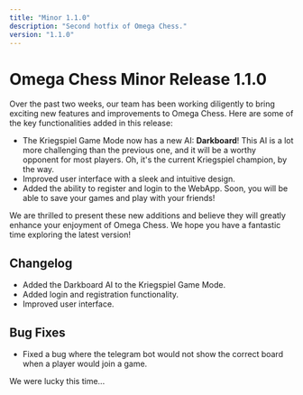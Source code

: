 ```yaml
---
title: "Minor 1.1.0"
description: "Second hotfix of Omega Chess."
version: "1.1.0"
---
```


# Omega Chess Minor Release 1.1.0


Over the past two weeks, our team has been working diligently to bring exciting new features and improvements to Omega Chess. Here are some of the key functionalities added in this release:

- The Kriegspiel Game Mode now has a new AI: **Darkboard**! This AI is a lot more challenging than the previous one, and it will be a worthy opponent for most players. Oh, it's the current Kriegspiel champion, by the way.
- Improved user interface with a sleek and intuitive design.
- Added the ability to register and login to the WebApp. Soon, you will be able to save your games and play with your friends!

We are thrilled to present these new additions and believe they will greatly enhance your enjoyment of Omega Chess. We hope you have a fantastic time exploring the latest version!

## Changelog

-  Added the Darkboard AI to the Kriegspiel Game Mode.
- Added login and registration functionality.
- Improved user interface.

## Bug Fixes

- Fixed a bug where the telegram bot would not show the correct board when a player would join a game.

We were lucky this time...